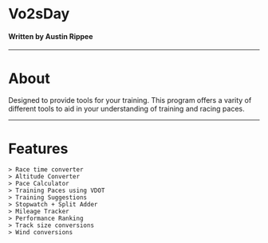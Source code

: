 # Vo2sDay
#### Written by Austin Rippee
***
# About
Designed to provide tools for your training. This program offers a varity of different tools to aid in your understanding of training and racing paces.
***
# Features

```
> Race time converter
> Altitude Converter
> Pace Calculator
> Training Paces using VDOT
> Training Suggestions
> Stopwatch + Split Adder
> Mileage Tracker
> Performance Ranking
> Track size conversions
> Wind conversions
```
